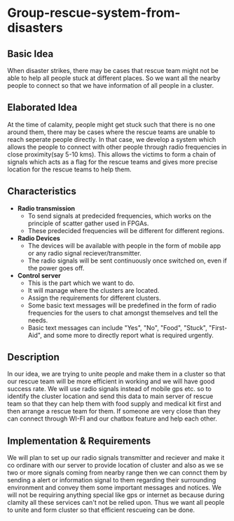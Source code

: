 # Group-rescue-system-from-disasters

## Basic Idea
When disaster strikes, there may be cases that rescue team might not be able to help all people stuck at different places.
So we want all the nearby people to connect so that we have information of all people in a cluster.

## Elaborated Idea
At the time of calamity, people might get stuck such that there is no one around them, there may be cases where the rescue teams are unable to reach seperate people directly.
In that case, we develop a system which allows the people to connect with other people through radio frequencies in close proximity(say 5-10 kms).
This allows the victims to form a chain of signals which acts as a flag for the rescue teams and gives more precise location for the rescue teams to help them.

## Characteristics
* __Radio transmission__
  - To send signals at predecided frequencies, which works on the principle 
    of scatter gather used in FPGAs.
  - These predecided frequencies will be different for different regions.
* __Radio Devices__
  - The devices will be available with people in the form of mobile app or 
    any radio signal reciever/transmitter.
  - The radio signals will be sent continuously once switched on, even if 
    the power goes off.
* __Control server__
  - This is the part which we want to do.
  - It will manage where the clusters are located.
  - Assign the requirements for different clusters.
  - Some basic text messages will be predefined in the form of radio frequencies for the users to chat
    amongst themselves and tell the needs.
  - Basic text messages can include "Yes", "No", "Food", "Stuck", "First-Aid", and some more to 
    directly report what is required urgently.

## Description
In our idea, we are trying to unite people and make them in a cluster so that our rescue team 
will be more efficient in working and we will have good success rate. We will use radio signals
instead of mobile gps etc. so to identify the cluster location and send this data to main server
of rescue team so that they can help them with food supply and medical kit first and then arrange
a rescue team for them.
If someone are very close than they can connect through WI-FI and our chatbox feature and help each other.

## Implementation & Requirements
We will plan to set up our radio signals transmitter and reciever and make it co ordinare with our
server to provide location of cluster and also as we se two or more signals coming from nearby range
then we can connct them by sending a alert or information signal to them regarding their surrounding
environment and convey them some important messages and notices. We will not be requiring anything
special like gps or internet as because during clamity all these services can't not be relied upon.
Thus we want all people to unite and form cluster so that efficient rescueing can be done.
